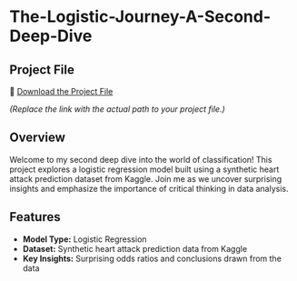 # The-Logistic-Journey-A-Second-Deep-Dive
## Project File

🔗 [Download the Project File](https://github.com/yourusername/repository-name/blob/main/path/to/project_file.py)  

*(Replace the link with the actual path to your project file.)*

## Overview

Welcome to my second deep dive into the world of classification! This project explores a logistic regression model built using a synthetic heart attack prediction dataset from Kaggle. Join me as we uncover surprising insights and emphasize the importance of critical thinking in data analysis.

## Features

- **Model Type:** Logistic Regression
- **Dataset:** Synthetic heart attack prediction data from Kaggle
- **Key Insights:** Surprising odds ratios and conclusions drawn from the data
